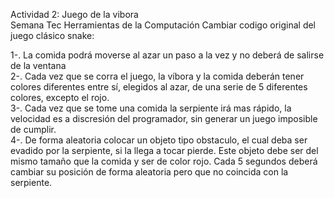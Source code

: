 Actividad 2: Juego de la vibora  
Semana Tec Herramientas de la Computación 
Cambiar codigo original del juego clásico snake:  

1-. La comida podrá moverse al azar un paso a la vez y no deberá de salirse de la ventana  
2-. Cada vez que se corra el juego, la víbora y la comida deberán tener colores diferentes entre sí, elegidos al azar, de una serie de 5 diferentes colores, excepto el rojo.  
3-. Cada vez que se tome una comida la serpiente irá mas rápido, la velocidad es a discresión del programador, sin generar un juego imposible de cumplir.  
4-. De forma aleatoria colocar un objeto tipo obstaculo, el cual deba ser evadido por la serpiente, si la llega a tocar pierde. Este objeto debe ser del mismo tamaño que la comida y ser de color rojo. Cada 5 segundos deberá cambiar su posición de forma aleatoria pero que no coincida con la serpiente.  
